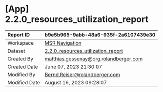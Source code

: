 



# [App] 2.2.0_resources_utilization_report

|Report ID|b9e5b965-9abb-48a6-935f-2a6107439e30|
| :--- | :--- |
|Workspace|[MSR Navigation](../Workspaces/MSR-Navigation.md)|
|Dataset|[2.2.0_resources_utilization_report](../Datasets/2.2.0_resources_utilization_report.md)|
|Created By|matthias.gessenay@org.rolandberger.com|
|Created Date|June 07, 2023 21:30:07|
|Modified By|Bernd.Reiser@rolandberger.com|
|Modified Date|August 16, 2023 09:28:07|
